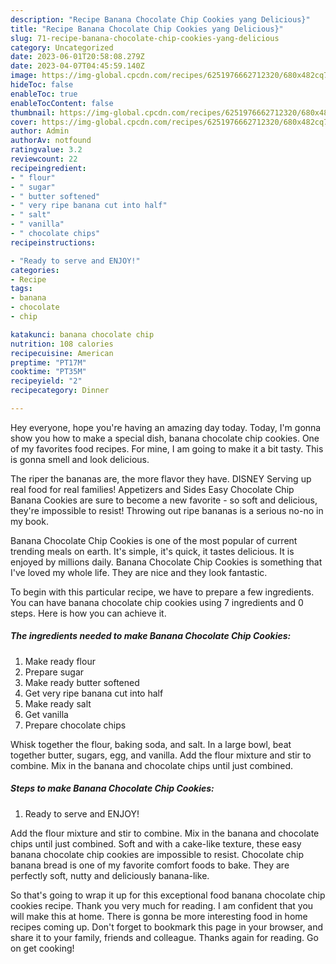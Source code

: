 ```yaml
---
description: "Recipe Banana Chocolate Chip Cookies yang Delicious}"
title: "Recipe Banana Chocolate Chip Cookies yang Delicious}"
slug: 71-recipe-banana-chocolate-chip-cookies-yang-delicious
category: Uncategorized
date: 2023-06-01T20:58:08.279Z
date: 2023-04-07T04:45:59.140Z
image: https://img-global.cpcdn.com/recipes/6251976662712320/680x482cq70/banana-chocolate-chip-cookies-recipe-main-photo.jpg
hideToc: false
enableToc: true
enableTocContent: false
thumbnail: https://img-global.cpcdn.com/recipes/6251976662712320/680x482cq70/banana-chocolate-chip-cookies-recipe-main-photo.jpg
cover: https://img-global.cpcdn.com/recipes/6251976662712320/680x482cq70/banana-chocolate-chip-cookies-recipe-main-photo.jpg
author: Admin
authorAv: notfound
ratingvalue: 3.2
reviewcount: 22
recipeingredient:
- " flour"
- " sugar"
- " butter softened"
- " very ripe banana cut into half"
- " salt"
- " vanilla"
- " chocolate chips"
recipeinstructions:

- "Ready to serve and ENJOY!"
categories:
- Recipe
tags:
- banana
- chocolate
- chip

katakunci: banana chocolate chip 
nutrition: 108 calories
recipecuisine: American
preptime: "PT17M"
cooktime: "PT35M"
recipeyield: "2"
recipecategory: Dinner

---
```



Hey everyone, hope you're having an amazing day today. Today, I'm gonna show you how to make a special dish, banana chocolate chip cookies. One of my favorites food recipes. For mine, I am going to make it a bit tasty. This is gonna smell and look delicious.

The riper the bananas are, the more flavor they have. DISNEY Serving up real food for real families! Appetizers and Sides Easy Chocolate Chip Banana Cookies are sure to become a new favorite - so soft and delicious, they&#39;re impossible to resist! Throwing out ripe bananas is a serious no-no in my book.

Banana Chocolate Chip Cookies is one of the most popular of current trending meals on earth. It's simple, it's quick, it tastes delicious. It is enjoyed by millions daily. Banana Chocolate Chip Cookies is something that I've loved my whole life. They are nice and they look fantastic.


To begin with this particular recipe, we have to prepare a few ingredients. You can have banana chocolate chip cookies using 7 ingredients and 0 steps. Here is how you can achieve it.

<!--inarticleads1-->

##### The ingredients needed to make Banana Chocolate Chip Cookies:

1. Make ready  flour
1. Prepare  sugar
1. Make ready  butter softened
1. Get  very ripe banana cut into half
1. Make ready  salt
1. Get  vanilla
1. Prepare  chocolate chips


Whisk together the flour, baking soda, and salt. In a large bowl, beat together butter, sugars, egg, and vanilla. Add the flour mixture and stir to combine. Mix in the banana and chocolate chips until just combined. 

<!--inarticleads2-->

##### Steps to make Banana Chocolate Chip Cookies:


1. Ready to serve and ENJOY!

Add the flour mixture and stir to combine. Mix in the banana and chocolate chips until just combined. Soft and with a cake-like texture, these easy banana chocolate chip cookies are impossible to resist. Chocolate chip banana bread is one of my favorite comfort foods to bake. They are perfectly soft, nutty and deliciously banana-like. 

So that's going to wrap it up for this exceptional food banana chocolate chip cookies recipe. Thank you very much for reading. I am confident that you will make this at home. There is gonna be more interesting food in home recipes coming up. Don't forget to bookmark this page in your browser, and share it to your family, friends and colleague. Thanks again for reading. Go on get cooking!
